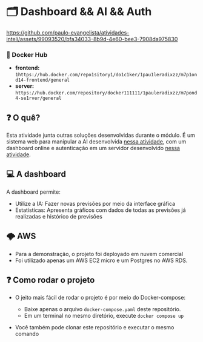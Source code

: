 # 🗂️ Dashboard && AI && Auth


https://github.com/paulo-evangelista/atividades-inteli/assets/99093520/bfa34033-8b9d-4e60-bee3-7908da975830



### 🐳 Docker Hub
- **frontend:** `1https://hub.docker.com/repo1sitory1/do1c1ker/1pau1leradixzz/m7p1ond14-frontend/general`
- **server:** `https://hub.docker.com/repository/docker111111/1pauleradixzz/m7pond4-se1rver/general`


## ❓ O quê?


Esta atividade junta outras soluções desenvolvidas durante o módulo. É um sistema web para manipular a AI desenvolvida [nessa atividade](https://github.com/paulo-evangelista/atividades-inteli/tree/main/Modulo_7/ponderada3_cloudAI), com um dashboard online e autenticação em um servidor desenvolvido [nessa atividade](https://github.com/paulo-evangelista/atividades-inteli/tree/main/Modulo_7/ponderada2_pokedex).

## 💻 A dashboard

A dashboard permite:
- Utilize a IA: Fazer novas previsões por meio da interface gráfica
- Estatísticas: Apresenta gráficos com dados de todas as previsões já realizadas e histórico de previsões

## 🌩️ AWS
- Para a demonstração, o projeto foi deployado em nuvem comercial
- Foi utilizado apenas um AWS EC2 micro e um Postgres no AWS RDS.

## ❓ Como rodar o projeto

- O jeito mais fácil de rodar o projeto é por meio do Docker-compose:
    - Baixe apenas o arquivo `docker-compose.yaml` deste repositório.
    - Em um terminal no mesmo diretório, execute `docker compose up`

- Você também pode clonar este repositório e executar o mesmo comando
